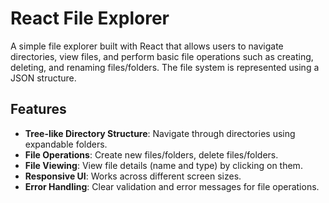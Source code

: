 # React File Explorer

A simple file explorer built with React that allows users to navigate directories, view files, and perform basic file operations such as creating, deleting, and renaming files/folders. The file system is represented using a JSON structure.

## Features

- **Tree-like Directory Structure**: Navigate through directories using expandable folders.
- **File Operations**: Create new files/folders, delete files/folders.
- **File Viewing**: View file details (name and type) by clicking on them.
- **Responsive UI**: Works across different screen sizes.
- **Error Handling**: Clear validation and error messages for file operations.
